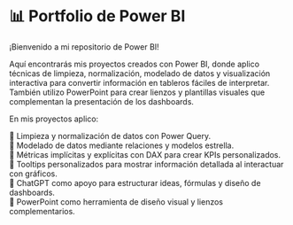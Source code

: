 # 📊 Portfolio de Power BI

¡Bienvenido a mi repositorio de Power BI!  

Aquí encontrarás mis proyectos creados con Power BI, donde aplico técnicas de limpieza, normalización, modelado de datos y visualización interactiva para convertir información en tableros fáciles de interpretar. También utilizo PowerPoint para crear lienzos y plantillas visuales que complementan la presentación de los dashboards.

En mis proyectos aplico:

🔹 Limpieza y normalización de datos con Power Query.<br>
🔹 Modelado de datos mediante relaciones y modelos estrella.<br>
🔹 Métricas implícitas y explícitas con DAX para crear KPIs personalizados.<br>
🔹 Tooltips personalizados para mostrar información detallada al interactuar con gráficos.<br>
🔹 ChatGPT como apoyo para estructurar ideas, fórmulas y diseño de dashboards.<br>
🔹 PowerPoint como herramienta de diseño visual y lienzos complementarios.<br>
